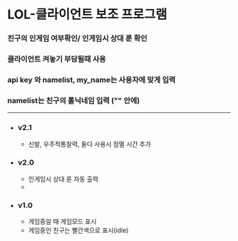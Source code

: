 LOL-클라이언트 보조 프로그램
==============
### 친구의 인게임 여부확인/ 인게임시 상대 룬 확인
### 클라이언트 켜놓기 부담될때 사용
### api key 와 namelist, my_name는 사용자에 맞게 입력
### namelist는 친구의 롤닉네임 입력 ("" 안에)   

-------
- ### v2.1
  - 신발, 우주적통찰력, 둘다 사용시 점멸 시간 추가

- ### v2.0
  - 인게임시 상대 룬 자동 출력
  - 
- ### v1.0 
  - 게임중일 때 게임모드 표시
  - 게임중인 친구는 빨간색으로 표시(idle)

